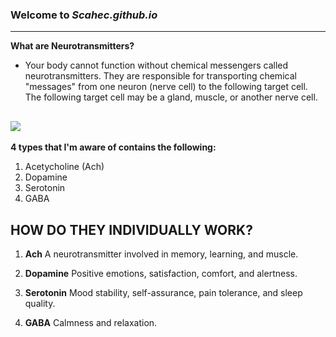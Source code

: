 ### Welcome to *Scahec.github.io*
---

**What are Neurotransmitters?**
- Your body cannot function without chemical messengers called neurotransmitters. They are responsible for transporting chemical "messages" from one neuron (nerve cell) to the following target cell. The following target cell may be a gland, muscle, or another nerve cell.


![](https://encrypted-tbn0.gstatic.com/images?q=tbn:ANd9GcSYcmrKteMoM7PiuyLQW8WkCTbwTdRl-Id1GA&usqp=CAU)
---

**4 types that I'm aware of contains the following:**
1. Acetycholine (Ach)
2. Dopamine
3. Serotonin
4. GABA

## HOW DO THEY INDIVIDUALLY WORK?


1. **Ach**
 A neurotransmitter involved in memory, learning, and muscle.
 
2. **Dopamine**
 Positive emotions, satisfaction, comfort, and alertness.
 
3. **Serotonin**
 Mood stability, self-assurance, pain tolerance, and sleep quality.
 
4. **GABA**
 Calmness and relaxation.
  







